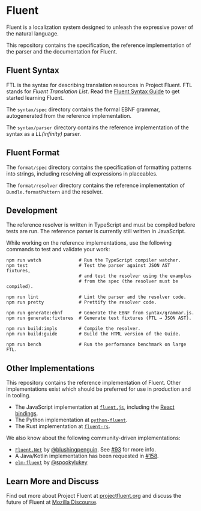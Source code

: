 # Fluent

Fluent is a localization system designed to unleash the expressive power of
the natural language.

This repository contains the specification, the reference implementation of the
parser and the documentation for Fluent.

## Fluent Syntax

FTL is the syntax for describing translation resources in Project Fluent.  FTL
stands for *Fluent Translation List*. Read the [Fluent Syntax Guide][] to get
started learning Fluent.

The `syntax/spec` directory contains the formal EBNF grammar, autogenerated
from the reference implementation.

The `syntax/parser` directory contains the reference implementation of the
syntax as a _LL(infinity)_ parser.

## Fluent Format

The `format/spec` directory contains the specification of formatting patterns
into strings, including resolving all expressions in placeables.

The `format/resolver` directory contains the reference implementation of
`Bundle.formatPattern` and the resolver.


## Development

The reference resolver is written in TypeScript and must be compiled before
tests are run. The reference parser is currently still written in JavaScript.

While working on the reference implementations, use the following commands to
test and validate your work:

    npm run watch              # Run the TypeScript compiler watcher.
    npm test                   # Test the parser against JSON AST fixtures,
                               # and test the resolver using the examples
                               # from the spec (the resolver must be compiled).

    npm run lint               # Lint the parser and the resolver code.
    npm run pretty             # Prettify the resolver code.

    npm run generate:ebnf      # Generate the EBNF from syntax/grammar.js.
    npm run generate:fixtures  # Generate test fixtures (FTL → JSON AST).

    npm run build:impls        # Compile the resolver.
    npm run build:guide        # Build the HTML version of the Guide.

    npm run bench              # Run the performance benchmark on large FTL.

## Other Implementations

This repository contains the reference implementation of Fluent. Other
implementations exist which should be preferred for use in production and in
tooling.

  - The JavaScript implementation at [`fluent.js`](https://github.com/projectfluent/fluent.js), including the [React bindings](https://github.com/projectfluent/fluent.js/tree/master/fluent-react).
  - The Python implementation at [`python-fluent`](https://github.com/projectfluent/python-fluent).
  - The Rust implementation at [`fluent-rs`](https://github.com/projectfluent/fluent-rs).

We also know about the following community-driven implementations:

  - [`Fluent.Net`](https://github.com/blushingpenguin/Fluent.Net) by [@blushingpenguin](https://github.com/blushingpenguin). See [#93](https://github.com/projectfluent/fluent/issues/93) for more info.
  - A Java/Kotlin implementation has been requested in [#158](https://github.com/projectfluent/fluent/issues/158).
  - [`elm-fluent`](https://github.com/elm-fluent/elm-fluent) by [@spookylukey](https://github.com/spookylukey/)

## Learn More and Discuss

Find out more about Project Fluent at [projectfluent.org][] and discuss the
future of Fluent at [Mozilla Discourse][].

[Fluent Syntax Guide]: https://projectfluent.org/fluent/guide
[projectfluent.org]: https://projectfluent.org
[Mozilla Discourse]: https://discourse.mozilla.org/c/fluent
